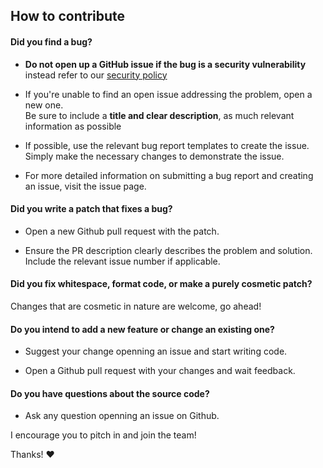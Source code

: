 ## How to contribute

#### **Did you find a bug?**

* **Do not open up a GitHub issue if the bug is a security vulnerability**  
  instead refer to our [security policy](https://github.com/calendulish/.github/blob/main/SECURITY.md)

* If you're unable to find an open issue addressing the problem, open a new one.  
  Be sure to include a **title and clear description**, as much relevant information as possible

* If possible, use the relevant bug report templates to create the issue.  
  Simply make the necessary changes to demonstrate the issue.

* For more detailed information on submitting a bug report and creating an issue, visit the issue page.

#### **Did you write a patch that fixes a bug?**

* Open a new Github pull request with the patch.

* Ensure the PR description clearly describes the problem and solution.  
  Include the relevant issue number if applicable.

#### **Did you fix whitespace, format code, or make a purely cosmetic patch?**

Changes that are cosmetic in nature are welcome, go ahead!

#### **Do you intend to add a new feature or change an existing one?**

* Suggest your change openning an issue and start writing code.

* Open a Github pull request with your changes and wait feedback.

#### **Do you have questions about the source code?**

* Ask any question openning an issue on Github.

I encourage you to pitch in and join the team!

Thanks! :heart:
